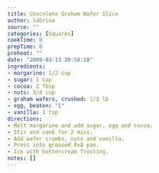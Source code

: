 ```yaml
---
title: Chocolate Graham Wafer Slice
author: Sabrina
source: ""
categories: [Squares]
cookTime: 0
prepTime: 0
preheat: ""
date: "2009-03-13 20:58:18"
ingredients:
- margarine: 1/2 cup
- sugar: 1 cup
- cocoa: 2 Tbsp
- nuts: 3/4 cup
- graham wafers, crushed: 1/2 lb
- egg, beaten: "1"
- vanilla: 1 tsp
directions:
- Melt margarine and add sugar, egg and cocoa.
- Stir and cook for 2 mins.
- Add wafer crumbs, nuts and vanilla.
- Press into greased 8x8 pan.
- Ice with buttercream frosting.
notes: []
---
```


